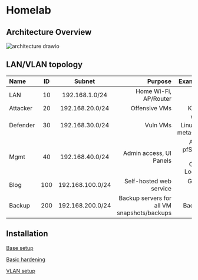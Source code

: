# Homelab 

## Architecture Overview
![architecture drawio](https://github.com/user-attachments/assets/e3d6e211-60dd-4693-a8bf-74a6478297c6)

## LAN/VLAN topology
| Name     | ID  | Subnet       | Purpose    | Example VMs |
|:---------|:---:|:------------:|-----------:|------------:|
| LAN      | 10  | 192.168.1.0/24  | Home Wi-Fi, AP/Router | N/A |
| Attacker | 20  | 192.168.20.0/24  | Offensive VMs | Kali, parrot |
| Defender | 30  | 192.168.30.0/24  | Vuln VMs | Windows, Linux, DVWA, metasploitable |
| Mgmt     | 40  | 192.168.40.0/24  | Admin access, UI Panels | Admin PC, pfSense Gui, Omada Controller, Logging VM |
| Blog     | 100 | 192.168.100.0/24  | Self-hosted web service | Ghost Blog VM |
| Backup    | 200 | 192.168.200.0/24  |	Backup servers for all VM snapshots/backups | Backup VMs |


## Installation
[Base setup](https://github.com/hiCozyty/homelab/blob/main/readme/base_homelab_setup.md)


[Basic hardening](https://github.com/hiCozyty/homelab/blob/main/readme/basic_hardening.md)

[VLAN setup](https://github.com/hiCozyty/homelab/blob/main/readme/dmz_setup.md)
